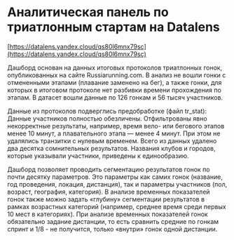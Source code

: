 # Аналитическая панель по триатлонным стартам на Datalens

[https://datalens.yandex.cloud/qs80l6mnx79sc](https://datalens.yandex.cloud/qs80l6mnx79sc)

Дашборд основан на данных итоговых протоколов триатлонных гонок, опубликованных на сайте Russiarunning.com. В анализ не вошли гонки с отмененными этапами (плавание заменено на бег), а также гонки, для которых в итоговом протоколе нет разбивки времени прохождения по этапам. В датасет вошли данные по 126 гонкам и 56 тысяч участников.


Данные из протоколов подверглись предобработке (файл tr_stat):
Данные участников полностью обезличены. Отфильтрованы явно некорректные результаты, например, время вело- или бегового этапов менее 10 минут, а плавательного этапа — менее 4 минут. При этом не удалялись транзитки с нулевым временем. Всего из данных удалено два десятка сомнительных результатов. Названия клубов и городов, которые указывали участники, приведены к единообразию.

Дашборд позволяет проводить сегментацию результатов гонок по почти десятку параметров. Это параметры как самих гонок (название, год проведения, локация, дистанция), так и параметры участников (пол, возраст, география, категория). В анализе временных показателей гонок также можно задать «глубину» сегментации результатов в рамках возрастных категорий (например, среднее время среди первых 10 мест в категориях). При анализе временных показателей гонок обязательно задание дистанции, то есть сравнить средние по гонкам спринт и 1/8 - не получится, только «внутри» гонок одной дистанции.
